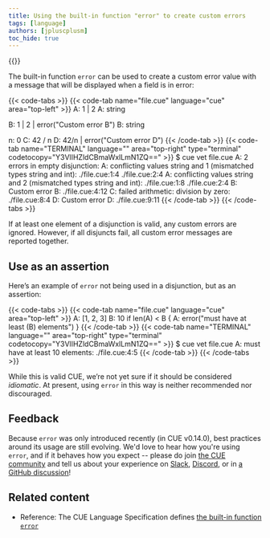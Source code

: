 ```yaml
---
title: Using the built-in function "error" to create custom errors
tags: [language]
authors: [jpluscplusm]
toc_hide: true
---
```

{{<sidenote text="Requires CUE v0.14.0 or later" >}}

The built-in function `error` can be used to create a custom error value with a
message that will be displayed when a field is in error:

<!--more-->

{{< code-tabs >}}
{{< code-tab name="file.cue" language="cue" area="top-left" >}}
A: 1 | 2
A: string

B: 1 | 2 | error("Custom error B")
B: string

n: 0
C: 42 / n
D: 42/n | error("Custom error D")
{{< /code-tab >}}
{{< code-tab name="TERMINAL" language="" area="top-right" type="terminal" codetocopy="Y3VlIHZldCBmaWxlLmN1ZQ==" >}}
$ cue vet file.cue
A: 2 errors in empty disjunction:
A: conflicting values string and 1 (mismatched types string and int):
    ./file.cue:1:4
    ./file.cue:2:4
A: conflicting values string and 2 (mismatched types string and int):
    ./file.cue:1:8
    ./file.cue:2:4
B: Custom error B:
    ./file.cue:4:12
C: failed arithmetic: division by zero:
    ./file.cue:8:4
D: Custom error D:
    ./file.cue:9:11
{{< /code-tab >}}
{{< /code-tabs >}}

If at least one element of a disjunction is valid, any custom errors are ignored.
However, if all disjuncts fail, all custom error messages are reported together.

## Use as an assertion

Here’s an example of `error` not being used in a disjunction,
but as an assertion:

{{< code-tabs >}}
{{< code-tab name="file.cue" language="cue" area="top-left" >}}
A: [1, 2, 3]
B: 10
if len(A) < B {
	A: error("must have at least \(B) elements")
}
{{< /code-tab >}}
{{< code-tab name="TERMINAL" language="" area="top-right" type="terminal" codetocopy="Y3VlIHZldCBmaWxlLmN1ZQ==" >}}
$ cue vet file.cue
A: must have at least 10 elements:
    ./file.cue:4:5
{{< /code-tab >}}
{{< /code-tabs >}}

While this is valid CUE, we’re not yet sure if it should be considered *idiomatic*.
At present, using `error` in this way is neither recommended nor discouraged.

## Feedback

Because `error` was only introduced recently (in CUE v0.14.0), best practices
around its usage are still evolving. We'd love to hear how you're using
`error`, and if it behaves how you expect -- please do join
[the CUE community](/community/) and tell us about your experience on
[Slack](/s/slack),
[Discord](/s/discord), or in
[a GitHub discussion](/discussions/)!

## Related content

- Reference: The CUE Language Specification defines
  [the built-in function `error`]({{<relref"docs/reference/spec/#error">}})
